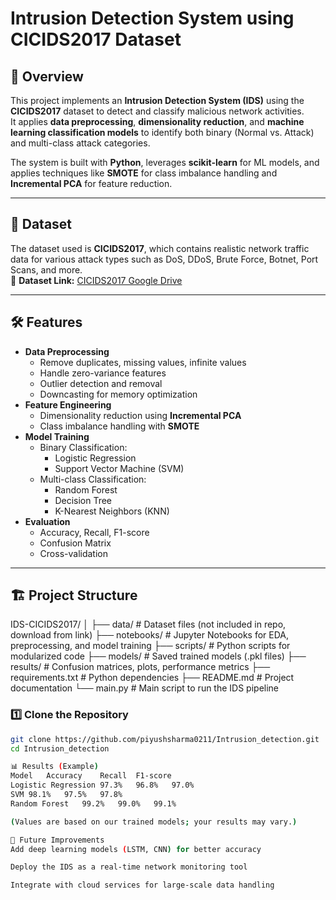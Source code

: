 # Intrusion Detection System using CICIDS2017 Dataset

## 📌 Overview
This project implements an **Intrusion Detection System (IDS)** using the **CICIDS2017** dataset to detect and classify malicious network activities.  
It applies **data preprocessing**, **dimensionality reduction**, and **machine learning classification models** to identify both binary (Normal vs. Attack) and multi-class attack categories.

The system is built with **Python**, leverages **scikit-learn** for ML models, and applies techniques like **SMOTE** for class imbalance handling and **Incremental PCA** for feature reduction.

---

## 📂 Dataset
The dataset used is **CICIDS2017**, which contains realistic network traffic data for various attack types such as DoS, DDoS, Brute Force, Botnet, Port Scans, and more.  
🔗 **Dataset Link:** [CICIDS2017 Google Drive](https://drive.google.com/drive/folders/1MmaRbhLKoBKLFmlC5HVRysUuhvGB7jiC?usp=sharing)

---

## 🛠 Features
- **Data Preprocessing**
  - Remove duplicates, missing values, infinite values
  - Handle zero-variance features
  - Outlier detection and removal
  - Downcasting for memory optimization
- **Feature Engineering**
  - Dimensionality reduction using **Incremental PCA**
  - Class imbalance handling with **SMOTE**
- **Model Training**
  - Binary Classification:
    - Logistic Regression
    - Support Vector Machine (SVM)
  - Multi-class Classification:
    - Random Forest
    - Decision Tree
    - K-Nearest Neighbors (KNN)
- **Evaluation**
  - Accuracy, Recall, F1-score
  - Confusion Matrix
  - Cross-validation

---

## 🏗 Project Structure
IDS-CICIDS2017/
│
├── data/ # Dataset files (not included in repo, download from link)
├── notebooks/ # Jupyter Notebooks for EDA, preprocessing, and model training
├── scripts/ # Python scripts for modularized code
├── models/ # Saved trained models (.pkl files)
├── results/ # Confusion matrices, plots, performance metrics
├── requirements.txt # Python dependencies
├── README.md # Project documentation
└── main.py # Main script to run the IDS pipeline

### 1️⃣ Clone the Repository
```bash
git clone https://github.com/piyushsharma0211/Intrusion_detection.git
cd Intrusion_detection

📊 Results (Example)
Model	Accuracy	Recall	F1-score
Logistic Regression	97.3%	96.8%	97.0%
SVM	98.1%	97.5%	97.8%
Random Forest	99.2%	99.0%	99.1%

(Values are based on our trained models; your results may vary.)

📌 Future Improvements
Add deep learning models (LSTM, CNN) for better accuracy

Deploy the IDS as a real-time network monitoring tool

Integrate with cloud services for large-scale data handling

